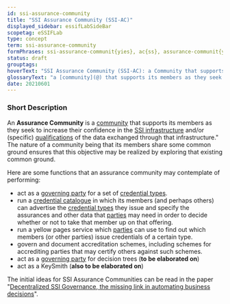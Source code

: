```yaml
---
id: ssi-assurance-community
title: "SSI Assurance Community (SSI-AC)"
displayed_sidebar: essifLabSideBar
scopetag: eSSIFLab
type: concept
term: ssi-assurance-community
formPhrases: ssi-assurance-communit{yies}, ac{ss}, assurance-communit{yies}, ssi-ac{ss}, ssi-assurance-communit{yies}
status: draft
grouptags:
hoverText: "SSI Assurance Community (SSI-AC): a Community that supports its members as they seek to increase their confidence in the SSI infrastructure and/or (specific) qualifications of the data exchanged through that infrastructure."
glossaryText: "a [community](@) that supports its members as they seek to increase their confidence in the [SSI infrastructure](@) and/or (specific) [qualifications](qualified-data@) of the data exchanged through that infrastructure."
date: 20210601
---
```


### Short Description
An **Assurance Community** is a [community](@) that supports its members as they seek to increase their confidence in the [SSI infrastructure](@) and/or (specific) [qualifications](qualified-data@) of the data exchanged through that infrastructure." The nature of a community being that its members share some common ground ensures that this objective may be realized by exploring that existing common ground.

Here are some functions that an assurance community may contemplate of performing:
- act as a [governing party](governance@) for a set of [credential types](credential-type@).
- run a [credential catalogue](@) in which its members (and perhaps others) can advertise the [credential types](credential-type@) they issue and specify the assurances and other data that [parties](@) may need in order to decide whether or not to take that member up on that offering.
- run a yellow pages service which [parties](@) can use to find out which members (or other parties) issue credentials of a certain type.
- govern and document accreditation schemes, including schemes for accrediting parties that may certify others against such schemes.
- act as a [governing party](governance@) for decision trees (**to be elaborated on**)
- act as a KeySmith (**also to be elaborated on**)

The initial ideas for SSI Assurance Communities can be read in the paper "[Decentralized SSI Governance, the missing link in automating business decisions](https://docs.google.com/document/d/1FQTxzQ9z9Tv-WA_UYyfF8AgvEfBYBWRgGvSdjsQof4s/edit#heading=h.cj0pu3kcmf2q)".